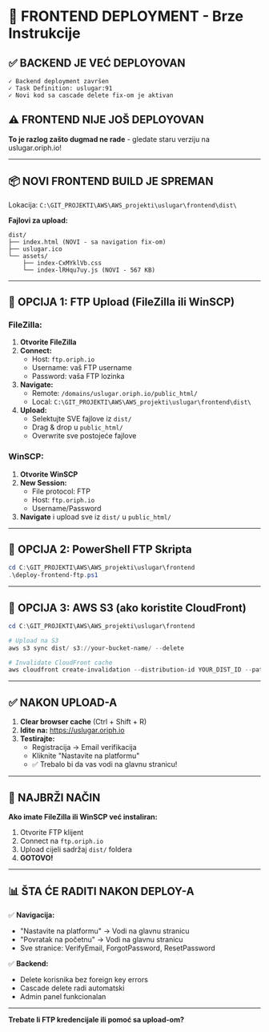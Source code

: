 # 🚀 FRONTEND DEPLOYMENT - Brze Instrukcije

## ✅ BACKEND JE VEĆ DEPLOYOVAN
```
✓ Backend deployment završen
✓ Task Definition: uslugar:91
✓ Novi kod sa cascade delete fix-om je aktivan
```

## ⚠️ FRONTEND NIJE JOŠ DEPLOYOVAN

**To je razlog zašto dugmad ne rade** - gledate staru verziju na uslugar.oriph.io!

---

## 📦 NOVI FRONTEND BUILD JE SPREMAN

Lokacija: `C:\GIT_PROJEKTI\AWS\AWS_projekti\uslugar\frontend\dist\`

**Fajlovi za upload:**
```
dist/
├── index.html (NOVI - sa navigation fix-om)
├── uslugar.ico
└── assets/
    ├── index-CxMYklVb.css
    └── index-lRHqu7uy.js (NOVI - 567 KB)
```

---

## 🔧 OPCIJA 1: FTP Upload (FileZilla ili WinSCP)

### **FileZilla:**
1. **Otvorite FileZilla**
2. **Connect:**
   - Host: `ftp.oriph.io`
   - Username: vaš FTP username
   - Password: vaša FTP lozinka
3. **Navigate:**
   - Remote: `/domains/uslugar.oriph.io/public_html/`
   - Local: `C:\GIT_PROJEKTI\AWS\AWS_projekti\uslugar\frontend\dist\`
4. **Upload:**
   - Selektujte SVE fajlove iz `dist/`
   - Drag & drop u `public_html/`
   - Overwrite sve postojeće fajlove

### **WinSCP:**
1. **Otvorite WinSCP**
2. **New Session:**
   - File protocol: FTP
   - Host: `ftp.oriph.io`
   - Username/Password
3. **Navigate** i upload sve iz `dist/` u `public_html/`

---

## 🔧 OPCIJA 2: PowerShell FTP Skripta

```powershell
cd C:\GIT_PROJEKTI\AWS\AWS_projekti\uslugar\frontend
.\deploy-frontend-ftp.ps1
```

---

## 🔧 OPCIJA 3: AWS S3 (ako koristite CloudFront)

```powershell
cd C:\GIT_PROJEKTI\AWS\AWS_projekti\uslugar\frontend

# Upload na S3
aws s3 sync dist/ s3://your-bucket-name/ --delete

# Invalidate CloudFront cache
aws cloudfront create-invalidation --distribution-id YOUR_DIST_ID --paths "/*"
```

---

## ✅ NAKON UPLOAD-A

1. **Clear browser cache** (Ctrl + Shift + R)
2. **Idite na:** https://uslugar.oriph.io
3. **Testirajte:**
   - Registracija → Email verifikacija
   - Kliknite "Nastavite na platformu"
   - ✅ Trebalo bi da vas vodi na glavnu stranicu!

---

## 🎯 NAJBRŽI NAČIN

**Ako imate FileZilla ili WinSCP već instaliran:**

1. Otvorite FTP klijent
2. Connect na `ftp.oriph.io`
3. Upload cijeli sadržaj `dist/` foldera
4. **GOTOVO!**

---

## 📊 ŠTA ĆE RADITI NAKON DEPLOY-A

✅ **Navigacija:**
- "Nastavite na platformu" → Vodi na glavnu stranicu
- "Povratak na početnu" → Vodi na glavnu stranicu
- Sve stranice: VerifyEmail, ForgotPassword, ResetPassword

✅ **Backend:**
- Delete korisnika bez foreign key errors
- Cascade delete radi automatski
- Admin panel funkcionalan

---

**Trebate li FTP kredencijale ili pomoć sa upload-om?**


